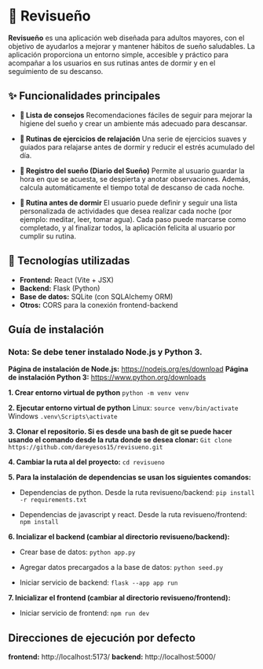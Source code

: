 # 🌙 Revisueño

**Revisueño** es una aplicación web diseñada para adultos mayores, con el objetivo de ayudarlos a mejorar y mantener hábitos de sueño saludables.
La aplicación proporciona un entorno simple, accesible y práctico para acompañar a los usuarios en sus rutinas antes de dormir y en el seguimiento de su descanso.

## ✨ Funcionalidades principales

- **📝 Lista de consejos**
Recomendaciones fáciles de seguir para mejorar la higiene del sueño y crear un ambiente más adecuado para descansar.

- **🧘 Rutinas de ejercicios de relajación**
Una serie de ejercicios suaves y guiados para relajarse antes de dormir y reducir el estrés acumulado del día.

- **📖 Registro del sueño (Diario del Sueño)**
Permite al usuario guardar la hora en que se acuesta, se despierta y anotar observaciones.
Además, calcula automáticamente el tiempo total de descanso de cada noche.

- **🌙 Rutina antes de dormir**
El usuario puede definir y seguir una lista personalizada de actividades que desea realizar cada noche (por ejemplo: meditar, leer, tomar agua).
Cada paso puede marcarse como completado, y al finalizar todos, la aplicación felicita al usuario por cumplir su rutina.

## 🚀 Tecnologías utilizadas
- **Frontend:** React (Vite + JSX)
- **Backend:** Flask (Python)
- **Base de datos:** SQLite (con SQLAlchemy ORM)
- **Otros:** CORS para la conexión frontend-backend

## Guía de instalación

### **Nota:** Se debe tener instalado Node.js y Python 3.

**Página de instalación de Node.js:** https://nodejs.org/es/download
**Página de instalación Python 3:** https://www.python.org/downloads

**1. Crear entorno virtual de python**
    `python -m venv venv`

**2. Ejecutar entorno virtual de python**
Linux:
    `source venv/bin/activate`
Windows
    `.venv\Scripts\activate`

**3. Clonar el repositorio. Si es desde una bash de git se puede hacer usando el comando desde la ruta donde se desea clonar:**
    `Git clone https://github.com/dareyesos15/revisueno.git`

**4. Cambiar la ruta al del proyecto:**
    `cd revisueno`

**5. Para la instalación de dependencias se usan los siguientes comandos:**
- Dependencias de python. Desde la ruta revisueno/backend:
    `pip install -r requirements.txt`

- Dependencias de javascript y react. Desde la ruta revisueno/frontend:
    `npm install`

**6. Incializar el backend (cambiar al directorio revisueno/backend):**
- Crear base de datos: 
    `python app.py`

- Agregar datos precargados a la base de datos:
    `python seed.py`

- Iniciar servicio de backend:
    `flask --app app run`

**7. Inicializar el frontend (cambiar al directorio revisueno/frontend):**
- Iniciar servicio de frontend:
	`npm run dev`

## Direcciones de ejecución por defecto

**frontend:** http://localhost:5173/
**backend:** http://localhost:5000/